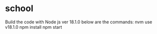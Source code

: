 # school
Build the code with Node js ver 18.1.0
below are the commands: 
nvm use v18.1.0
npm install
npm start
